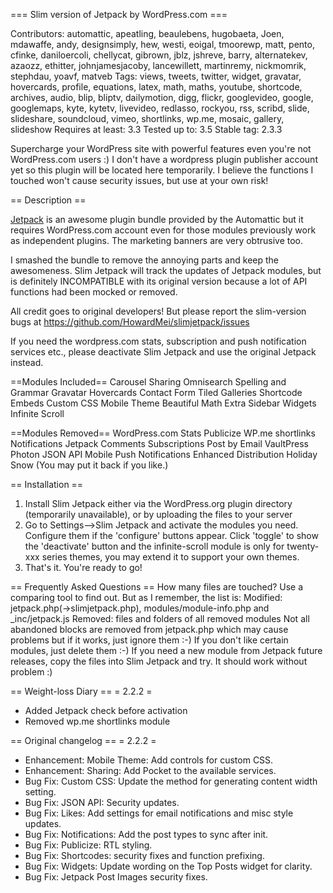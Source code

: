 === Slim version of Jetpack by WordPress.com ===

Contributors: automattic, apeatling, beaulebens, hugobaeta, Joen, mdawaffe, andy, designsimply, hew, westi, eoigal, tmoorewp, matt, pento, cfinke, daniloercoli, chellycat, gibrown, jblz, jshreve, barry, alternatekev, azaozz, ethitter, johnjamesjacoby, lancewillett, martinremy, nickmomrik, stephdau, yoavf, matveb
Tags: views, tweets, twitter, widget, gravatar, hovercards, profile, equations, latex, math, maths, youtube, shortcode, archives, audio, blip, bliptv, dailymotion, digg, flickr, googlevideo, google, googlemaps, kyte, kytetv, livevideo, redlasso, rockyou, rss, scribd, slide, slideshare, soundcloud, vimeo, shortlinks, wp.me, mosaic, gallery, slideshow
Requires at least: 3.3
Tested up to: 3.5
Stable tag: 2.3.3

Supercharge your WordPress site with powerful features even you're not WordPress.com users :)
I don't have a wordpress plugin publisher account yet so this plugin will be located here temporarily.
I believe the functions I touched won't cause security issues, but use at your own risk!

== Description ==

[Jetpack](http://jetpack.me/) is an awesome plugin bundle provided by the Automattic but it requires WordPress.com account
even for those modules previously work as independent plugins. The marketing banners are very obtrusive too.

I smashed the bundle to remove the annoying parts and keep the awesomeness. Slim Jetpack will track the updates of Jetpack modules,
but is definitely INCOMPATIBLE with its original version because a lot of API functions had been mocked or removed.

All credit goes to original developers!   But please report the slim-version bugs at https://github.com/HowardMei/slimjetpack/issues

If you need the wordpress.com stats, subscription and push notification services etc., please deactivate Slim Jetpack
and use the original Jetpack instead.

==Modules Included==
Carousel
Sharing
Omnisearch
Spelling and Grammar
Gravatar Hovercards
Contact Form
Tiled Galleries
Shortcode Embeds
Custom CSS
Mobile Theme
Beautiful Math
Extra Sidebar Widgets
Infinite Scroll

==Modules Removed==
WordPress.com Stats
Publicize
WP.me shortlinks
Notifications
Jetpack Comments
Subscriptions
Post by Email
VaultPress
Photon
JSON API
Mobile Push Notifications
Enhanced Distribution
Holiday Snow (You may put it back if you like.)

== Installation ==

1. Install Slim Jetpack either via the WordPress.org plugin directory (temporarily unavailable), or by uploading the files to your server
2. Go to Settings-->Slim Jetpack and activate the modules you need. Configure them if the 'configure' buttons appear.
   Click 'toggle' to show the 'deactivate' button and the infinite-scroll module is only for twenty-xxx series themes,
   you may extend it to support your own themes.
3. That's it.  You're ready to go!

== Frequently Asked Questions ==
How many files are touched? Use a comparing tool to find out. But as I remember, the list is:
Modified: jetpack.php(->slimjetpack.php), modules/module-info.php and _inc/jetpack.js
Removed: files and folders of all removed modules
Not all abandoned blocks are removed from jetpack.php which may cause problems but if it works,
just ignore them :-)
If you don't like certain modules, just delete them :-)
If you need a new module from Jetpack future releases, copy the files into Slim Jetpack and try.
It should work without problem :)

== Weight-loss Diary ==
= 2.2.2 =
* Added Jetpack check before activation
* Removed wp.me shortlinks module

== Original changelog ==
= 2.2.2 =
* Enhancement: Mobile Theme: Add controls for custom CSS.
* Enhancement: Sharing: Add Pocket to the available services.
* Bug Fix: Custom CSS: Update the method for generating content width setting.
* Bug Fix: JSON API: Security updates.
* Bug Fix: Likes: Add settings for email notifications and misc style updates.
* Bug Fix: Notifications: Add the post types to sync after init.
* Bug Fix: Publicize: RTL styling.
* Bug Fix: Shortcodes: security fixes and function prefixing.
* Bug Fix: Widgets: Update wording on the Top Posts widget for clarity.
* Bug Fix: Jetpack Post Images security fixes.
